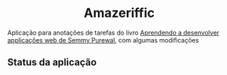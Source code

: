<h1 align="center">Amazeriffic</h1>
<p aign="center">Aplicação para anotações de tarefas do livro <a href="http://learningwebappdev.com/">Aprendendo a desenvolver applicações web de Semmy Purewal</a>, com algumas modificações</p>
<h2>Status da aplicação</h2>
<h2></h2>
